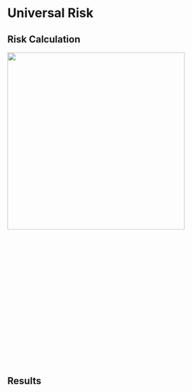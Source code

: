 # Universal Risk

##  Risk Calculation
 <div style="width: 100%; overflow: hidden;">
 <div style="width: 400px; float: left;"> 
 <img src="http://34.66.189.202:4567/uploads/urisk.png"  width="400"/>  
 </div>
    <div style="width: 600px; margin-left: 600px;">
    <img src="http://34.66.189.202:4567/uploads/fig3.png" width="700"/> 
    </div>
</div>



## Results

